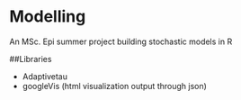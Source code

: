 # Modelling
An MSc. Epi summer project building stochastic models in R

##Libraries 
* Adaptivetau 
* googleVis (html visualization output through json)

